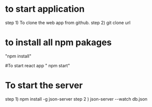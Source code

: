 # to start application
step 1)  To clone the web app from github.
step 2)    git clone url


# to install all npm pakages
 "npm install"
 
#To start react app
 " npm start"
 
 # To start the server
 step 1)  npm install -g json-server
 step 2 ) json-server --watch db.json
 
 
 
 
